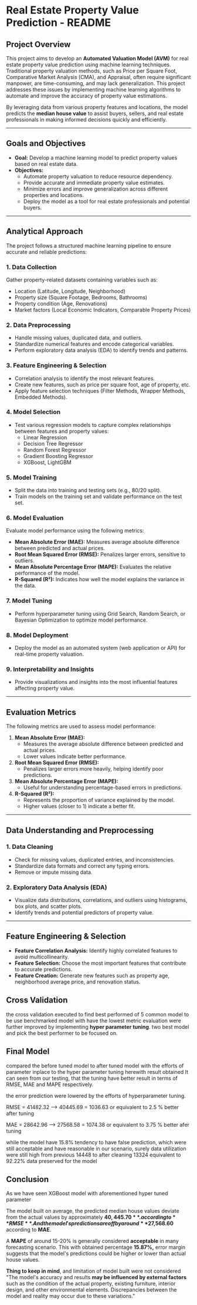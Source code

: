 # Real Estate Property Value Prediction - README  

## Project Overview  
This project aims to develop an **Automated Valuation Model (AVM)** for real estate property value prediction using machine learning techniques. Traditional property valuation methods, such as Price per Square Foot, Comparative Market Analysis (CMA), and Appraisal, often require significant manpower, are time-consuming, and may lack generalization. This project addresses these issues by implementing machine learning algorithms to automate and improve the accuracy of property value estimations.  

By leveraging data from various property features and locations, the model predicts the **median house value** to assist buyers, sellers, and real estate professionals in making informed decisions quickly and efficiently.  

---

## Goals and Objectives  
- **Goal:** Develop a machine learning model to predict property values based on real estate data.  
- **Objectives:**  
  - Automate property valuation to reduce resource dependency.  
  - Provide accurate and immediate property value estimates.  
  - Minimize errors and improve generalization across different properties and locations.  
  - Deploy the model as a tool for real estate professionals and potential buyers.  

---

## Analytical Approach  

The project follows a structured machine learning pipeline to ensure accurate and reliable predictions:  

### 1. **Data Collection**  
Gather property-related datasets containing variables such as:  
- Location (Latitude, Longitude, Neighborhood)  
- Property size (Square Footage, Bedrooms, Bathrooms)  
- Property condition (Age, Renovations)  
- Market factors (Local Economic Indicators, Comparable Property Prices)  

### 2. **Data Preprocessing**  
- Handle missing values, duplicated data, and outliers.  
- Standardize numerical features and encode categorical variables.  
- Perform exploratory data analysis (EDA) to identify trends and patterns.  

### 3. **Feature Engineering & Selection**  
- Correlation analysis to identify the most relevant features.  
- Create new features, such as price per square foot, age of property, etc.  
- Apply feature selection techniques (Filter Methods, Wrapper Methods, Embedded Methods).  

### 4. **Model Selection**  
- Test various regression models to capture complex relationships between features and property values:  
  - Linear Regression  
  - Decision Tree Regressor  
  - Random Forest Regressor  
  - Gradient Boosting Regressor  
  - XGBoost, LightGBM  

### 5. **Model Training**  
- Split the data into training and testing sets (e.g., 80/20 split).  
- Train models on the training set and validate performance on the test set.  

### 6. **Model Evaluation**  
Evaluate model performance using the following metrics:  
- **Mean Absolute Error (MAE):** Measures average absolute difference between predicted and actual prices.  
- **Root Mean Squared Error (RMSE):** Penalizes larger errors, sensitive to outliers.  
- **Mean Absolute Percentage Error (MAPE):** Evaluates the relative performance of the model.  
- **R-Squared (R²):** Indicates how well the model explains the variance in the data.  

### 7. **Model Tuning**  
- Perform hyperparameter tuning using Grid Search, Random Search, or Bayesian Optimization to optimize model performance.  

### 8. **Model Deployment**  
- Deploy the model as an automated system (web application or API) for real-time property valuation.  

### 9. **Interpretability and Insights**  
- Provide visualizations and insights into the most influential features affecting property value.  

---

## Evaluation Metrics  
The following metrics are used to assess model performance:  
1. **Mean Absolute Error (MAE):**  
   - Measures the average absolute difference between predicted and actual prices.  
   - Lower values indicate better performance.  
2. **Root Mean Squared Error (RMSE):**  
   - Penalizes larger errors more heavily, helping identify poor predictions.  
3. **Mean Absolute Percentage Error (MAPE):**  
   - Useful for understanding percentage-based errors in predictions.  
4. **R-Squared (R²):**  
   - Represents the proportion of variance explained by the model.  
   - Higher values (closer to 1) indicate a better fit.  

---

## Data Understanding and Preprocessing  

### 1. **Data Cleaning**  
- Check for missing values, duplicated entries, and inconsistencies.  
- Standardize data formats and correct any typing errors.  
- Remove or impute missing data.  

### 2. **Exploratory Data Analysis (EDA)**  
- Visualize data distributions, correlations, and outliers using histograms, box plots, and scatter plots.  
- Identify trends and potential predictors of property value.  

---

## Feature Engineering & Selection  
- **Feature Correlation Analysis:** Identify highly correlated features to avoid multicollinearity.  
- **Feature Selection:** Choose the most important features that contribute to accurate predictions.  
- **Feature Creation:** Generate new features such as property age, neighborhood average price, and renovation status.  

## Cross Validation
the cross validation executed to find best performed of 5 common model to be use
benchmarked model with have the lowest metric evaluation were further improved by implementing **hyper parameter tuning**.
two best model and pick the best performer to be focused on.

## Final Model
compared the before tuned model to after tuned model with the efforts of parameter inplace to the hyper parameter tuning herewith result obtained 
It can seen from our testing, that the tuning have better result in terms of RMSE, MAE and MAPE respectively. 

the error prediction were lowered by the efforts of hyperparameter tuning. 

RMSE = 41482.32 --> 40445.69 = 1036.63 or equivalent to 2.5 % better after tuning

MAE = 28642.96 --> 27568.58 =  1074.38 or equivalent to 3.75 % better afer tuning

while the model have 15.8% tendency to have false prediction, which were still acceptable and have reasonable in our scenario, surely data utilization were still high from previous 14448 to after cleaning 13324 equivalent to 92.22% data preserved for the model

## Conclusion 
As we have seen XGBoost model with aforementioned hyper tuned parameter

The model built on average, the predicted median house values deviate from the actual values by approximately **$40,445.70**. according to **RMSE**. And the model's predictions are off by around **$27,568.60** according to **MAE**.

A **MAPE** of around 15-20% is generally considered **acceptable** in many forecasting scenario. This with obtained percentage **15.87%,** error margin suggests that the model's predictions could be higher or lower than actual house values.

**Thing to keep in mind**, and limitation of model built were not considered "The model's accuracy and results **may be influenced by external factors** such as the condition of the actual property, existing furniture, interior design, and other environmental elements. Discrepancies between the model and reality may occur due to these variations."

